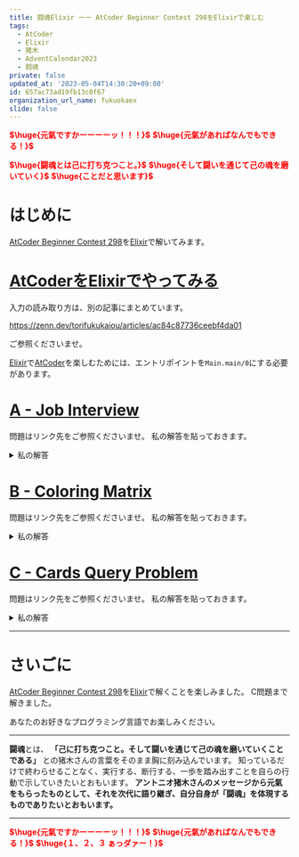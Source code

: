 ```yaml
---
title: 闘魂Elixir ーー AtCoder Beginner Contest 298をElixirで楽しむ
tags:
  - AtCoder
  - Elixir
  - 猪木
  - AdventCalendar2023
  - 闘魂
private: false
updated_at: '2023-05-04T14:30:20+09:00'
id: 657ac73ad19fb13c0f67
organization_url_name: fukuokaex
slide: false
---
```

<b><font color="red">$\huge{元氣ですかーーーーッ！！！}$</font></b>
<b><font color="red">$\huge{元氣があればなんでもできる！}$</font></b>

<b><font color="red">$\huge{闘魂とは己に打ち克つこと。}$</font></b>
<b><font color="red">$\huge{そして闘いを通じて己の魂を磨いていく}$</font></b>
<b><font color="red">$\huge{ことだと思います}$</font></b>


# はじめに

[AtCoder Beginner Contest 298](https://atcoder.jp/contests/abc298)を[Elixir](https://elixir-lang.org/)で解いてみます。

# [AtCoderをElixirでやってみる](https://zenn.dev/torifukukaiou/articles/ac84c87736ceebf4da01)

入力の読み取り方は、別の記事にまとめています。

https://zenn.dev/torifukukaiou/articles/ac84c87736ceebf4da01

ご参照くださいませ。

[Elixir](https://elixir-lang.org/)で[AtCoder](https://atcoder.jp/)を楽しむためには、エントリポイントを`Main.main/0`にする必要があります。

# [A - Job Interview](https://atcoder.jp/contests/abc298/tasks/abc298_a)

問題はリンク先をご参照くださいませ。
私の解答を貼っておきます。

<details><summary>私の解答</summary>

```elixir
defmodule Main do
  def main do
    IO.read(:line)
    s = IO.read(:line) |> String.trim()
    
    if(String.contains?(s, "o") and !String.contains?(s, "x"), do: "Yes", else: "No")
    |> IO.puts()
  end
end
```
</details>


# [B - Coloring Matrix](https://atcoder.jp/contests/abc298/tasks/abc298_b)

問題はリンク先をご参照くださいませ。
私の解答を貼っておきます。

<details><summary>私の解答</summary>

```elixir
defmodule Main do
  def main do
    n = IO.read(:line) |> String.trim() |> String.to_integer()
 
    a = list_of_row(n) |> to_map(n, n)
    b = list_of_row(n) |> to_map(n, n)
 
    do_solve(a, b, n)
    |> IO.puts()
  end
 
  def do_solve(a, b, n) do
    1..n
    |> Enum.reduce_while({false, a}, fn _, {_, acc_map} ->
      rotated_a = rotate(acc_map, n, n, n)
      yes_or_no = for(i <- 1..n, j <- 1..n, Map.get(rotated_a, {i, j}) == 1, do: Map.get(b, {i, j}) == 1)
      |> Enum.all?()
 
      if yes_or_no do
        {:halt, {true, rotated_a}}
      else
        {:cont, {false, rotated_a}}
      end
    end)
    |> elem(0)
    |> if(do: "Yes", else: "No")
  end
 
  defp list_of_row(h) do
    for _ <- 1..h do
      IO.read(:line)
      |> String.trim()
      |> String.split(" ")
      |> Enum.map(&String.to_integer/1)
    end
  end
 
  defp to_map(list_of_row, h, w) do
    for i <- 1..h, j <- 1..w, row = Enum.at(list_of_row, i - 1), c = Enum.at(row, j - 1),  reduce: %{} do
      acc -> Map.update(acc, {i, j}, c, & &1)
    end
  end
 
  defp rotate(map, h, w, n) do
    for i <- 1..h, j <- 1..w, color = Map.get(map, {n + 1 - j, i}), reduce: %{} do
      acc -> Map.update(acc, {i, j}, color, & &1)
    end
  end
end
```
</details>

# [C - Cards Query Problem](https://atcoder.jp/contests/abc298/tasks/abc298_c)

問題はリンク先をご参照くださいませ。
私の解答を貼っておきます。

<details><summary>私の解答</summary>

```elixir
defmodule Main do
  def main do
    _n = IO.read(:line)
    q = IO.read(:line) |> String.trim() |> String.to_integer()
 
    1..q
    |> Enum.reduce({%{}, %{}, []}, fn _, {boxes, numbers, outputs} ->
      query = IO.read(:line) |> String.trim() |> String.split(" ") |> Enum.map(&String.to_integer/1)
 
      operation(query, boxes, numbers, outputs)
    end)
    |> elem(2)
    |> Enum.reverse()
    |> Enum.join("\n")
    |> IO.puts()
  end
 
  def operation([1, number, box], boxes, numbers, outputs) do
    new_boxes = Map.update(boxes, box, [number], & [number | &1])
    new_numbers = Map.update(numbers, number, MapSet.new([box]), fn map_set -> if MapSet.member?(map_set, box), do: map_set, else: MapSet.put(map_set, box) end)
 
    {new_boxes, new_numbers, outputs}
  end
 
  def operation([2, box], boxes, numbers, outputs) do
    msg = Map.get(boxes, box) |> Enum.sort() |> Enum.join(" ")
 
    {boxes, numbers, [msg | outputs]}
  end
 
  def operation([3, number], boxes, numbers, outputs) do
    msg = Map.get(numbers, number) |> Enum.sort() |> Enum.join(" ")
 
    {boxes, numbers, [msg | outputs]}
  end
end
```

[MapSet.put/2](https://hexdocs.pm/elixir/MapSet.html#put/2)する前に、[MapSet.member?/2](https://hexdocs.pm/elixir/MapSet.html#member?/2)ですでに登録済かどうかを確認しているのは、[TLE (Time Limit Exceeded)](https://atcoder.jp/contests/abc074/glossary?lang=ja)を回避するための対策です。
[MapSet.member?/2](https://hexdocs.pm/elixir/MapSet.html#member?/2)でのチェックを入れる前は、なんと2001msと1msのタイムオーバーが発生していました。
駄目元で入れてみたら、見事パスできました :tada:


</details>


---

# さいごに

[AtCoder Beginner Contest 298](https://atcoder.jp/contests/abc298)を[Elixir](https://elixir-lang.org/)で解くことを楽しみました。
C問題まで解きました。

あなたのお好きなプログラミング言語でお楽しみください。

---


**闘魂**とは、  **「己に打ち克つこと。そして闘いを通じて己の魂を磨いていくことである」** との猪木さんの言葉をそのまま胸に刻み込んでいます。
知っているだけで終わらせることなく、実行する、断行する、一歩を踏み出すことを自らの行動で示していきたいとおもいます。
**アントニオ猪木さんのメッセージから元氣をもらったものとして、それを次代に語り継ぎ、自分自身が「闘魂」を体現するものでありたいとおもいます。**

---

<b><font color="red">$\huge{元氣ですかーーーーッ！！！}$</font></b>
<b><font color="red">$\huge{元氣があればなんでもできる！}$</font></b>
<b><font color="red">$\huge{１、２、３ ぁっダァー！}$</font></b>
